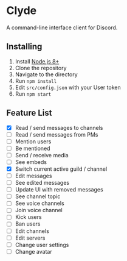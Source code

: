 # Clyde

A command-line interface client for Discord.

## Installing

1. Install [Node.js 8+](https://nodejs.org/en/download/current/)
2. Clone the repository
3. Navigate to the directory
4. Run `npm install`
5. Edit `src/config.json` with your User token
6. Run `npm start`

## Feature List

- [x] Read / send messages to channels
- [ ] Read / send messages from PMs
- [ ] Mention users
- [ ] Be mentioned
- [ ] Send / receive media
- [ ] See embeds
- [x] Switch current active guild / channel
- [ ] Edit messages
- [ ] See edited messages
- [ ] Update UI with removed messages
- [ ] See channel topic
- [ ] See voice channels
- [ ] Join voice channel
- [ ] Kick users
- [ ] Ban users
- [ ] Edit channels
- [ ] Edit servers
- [ ] Change user settings
- [ ] Change avatar